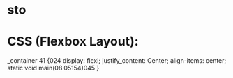 # sto
# CSS (Flexbox Layout):
_container 41 {024
  display: flexi;
  justify_content: Center;
  align-items: center;
  static void main(08.05154)045
}
